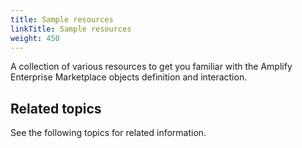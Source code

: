 ```yaml
---
title: Sample resources
linkTitle: Sample resources
weight: 450
---
```


A collection of various resources to get you familiar with the Amplify Enterprise Marketplace objects definition and interaction.

## Related topics

See the following topics for related information.